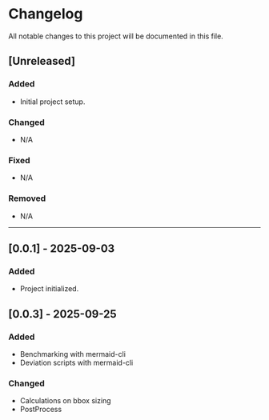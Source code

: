 # Changelog

All notable changes to this project will be documented in this file.

## [Unreleased]

### Added
- Initial project setup.

### Changed
- N/A

### Fixed
- N/A

### Removed
- N/A

---

## [0.0.1] - 2025-09-03

### Added
- Project initialized.

## [0.0.3] - 2025-09-25

### Added
- Benchmarking with mermaid-cli
- Deviation scripts with mermaid-cli

### Changed
- Calculations on bbox sizing
- PostProcess